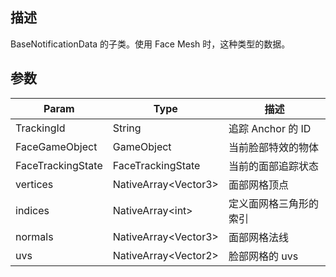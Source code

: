## 描述

BaseNotificationData 的子类。使用 Face Mesh 时，这种类型的数据。

## 参数

| Param             | Type                       | 描述                   |
| ----------------- | -------------------------- | ---------------------- |
| TrackingId        | String                     | 追踪 Anchor 的 ID      |
| FaceGameObject    | GameObject                 | 当前脸部特效的物体     |
| FaceTrackingState | FaceTrackingState          | 当前的面部追踪状态     |
| vertices          | NativeArray&lt;Vector3&gt; | 面部网格顶点           |
| indices           | NativeArray&lt;int&gt;     | 定义面网格三角形的索引 |
| normals           | NativeArray&lt;Vector3&gt; | 面部网格法线           |
| uvs               | NativeArray&lt;Vector2&gt; | 脸部网格的 uvs         |
